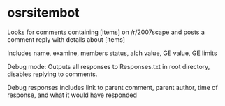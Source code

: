 # osrsitembot

Looks for comments containing [items] on /r/2007scape and posts a comment reply with details about [items]

Includes name, examine, members status, alch value, GE value, GE limits

Debug mode: Outputs all responses to Responses.txt in root directory, disables replying to comments.

Debug responses includes link to parent comment, parent author, time of response, and what it would have responded
